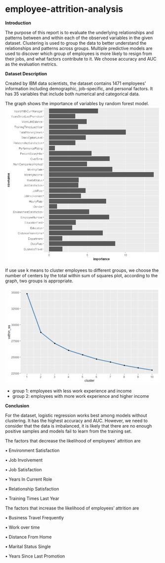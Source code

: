 # employee-attrition-analysis

**Introduction**

The purpose of this report is to evaluate the underlying relationships and patterns between and within each of the observed variables in the given dataset. Clustering is used to group the data to better understand the relationships and patterns across groups. Multiple predictive models are used to discover which group of employees is more likely to resign from their jobs, and what factors contribute to it. We choose accuracy and AUC as the evaluation metrics.

**Dataset Description**

Created by IBM data scientists, the dataset contains 1471 employees’ information including demographic, job-specific, and personal factors. It has 35 variables that include both numerical and categorical data. 


The graph shows the importance of variables by random forest model.
<img src="graph/random forest - importance.png" alt="importance" width="700"/>


If use use k means to cluster employees to different groups, we choose the number of centers by the total within sum of squares plot, according to the graph, two groups is appropriate. 

<img src="graph/the total within sum of squares plot.png" alt="importance" width="700"/>

-	group 1: employees with less work experience and income
-	group 2: employees with more work experience and higher income








**Conclusion**

For the dataset, logistic regression works best among models without clustering. It has the highest accuracy and AUC. However, we need to consider that the data is imbalanced, it is likely that there are no enough positive samples and models fail to learn from the training set. 

The factors that decrease the likelihood of employees’ attrition are

•	Environment Satisfaction   

•	Job Involvement   

•	Job Satisfaction   

•	Years In Current Role    

•	Relationship Satisfaction 

•	Training Times Last Year   
   
   
 The factors that increase the likelihood of employees’ attrition are
 
•	Business Travel Frequently

•	Work over time 

•	Distance From Home  

•	Marital Status Single  

•	Years Since Last Promotion        


